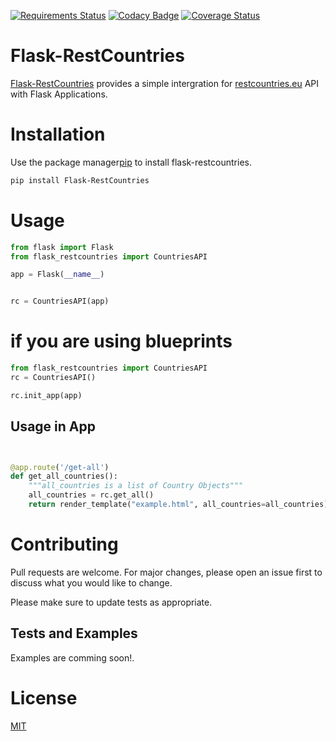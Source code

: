 [![Requirements Status](https://requires.io/github/allansifuna/Flask-RestCountries/requirements.svg?branch=main)](https://requires.io/github/allansifuna/Flask-RestCountries/requirements/?branch=main)
[![Codacy Badge](https://api.codacy.com/project/badge/Grade/95668732c0014077abf06e7826c1becf)](https://www.codacy.com/manual/allansifuna/Flask-RestCountries?utm_source=github.com&amp;utm_medium=referral&amp;utm_content=allansifuna/Flask-RestCountries&amp;utm_campaign=Badge_Grade)
[![Coverage Status](https://coveralls.io/repos/github/allansifuna/Flask-RestCountries/badge.svg?branch=main)](https://coveralls.io/github/allansifuna/Flask-RestCountries?branch=main)

# Flask-RestCountries
[Flask-RestCountries](https://pypi.org/project/Flask-RestCountries/) provides a simple intergration for [restcountries.eu](https://restcountries.eu) API with Flask Applications.

# Installation

Use the package manager[pip](https://pip.pypa.io/en/stable/) to install flask-restcountries.

```bash
pip install Flask-RestCountries
```

# Usage

```python
from flask import Flask
from flask_restcountries import CountriesAPI

app = Flask(__name__)


rc = CountriesAPI(app)
```


# if you are using blueprints
```python
from flask_restcountries import CountriesAPI
rc = CountriesAPI()

rc.init_app(app)
```

## Usage in App
```python


@app.route('/get-all')
def get_all_countries():
    """all_countries is a list of Country Objects"""
    all_countries = rc.get_all()
    return render_template("example.html", all_countries=all_countries)


```
# Contributing
Pull requests are welcome. For major changes, please open an issue first to discuss what you would like to change.

Please make sure to update tests as appropriate.
## Tests and Examples

Examples are comming soon!.
# License
[MIT](https://github.com/allansifuna/Flask-RestCountries/blob/main/LICENSE)
